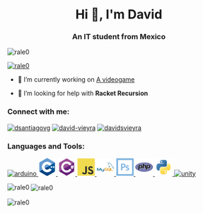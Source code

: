 <h1 align="center">Hi 👋, I'm David</h1>
<h3 align="center">An IT student from Mexico</h3>

<p align="left"> <img src="https://komarev.com/ghpvc/?username=rale0&label=Profile%20views&color=0e75b6&style=flat" alt="rale0" /> </p>

<p align="left"> <a href="https://github.com/ryo-ma/github-profile-trophy"><img src="https://github-profile-trophy.vercel.app/?username=rale0-ma&theme=darkhub" alt="rale0" /></a> </p>

- 🔭 I’m currently working on [A videogame](https://github.com/MiguelCabreraVictoria/DAMIJODA_GAME)

- 🤝 I’m looking for help with **Racket Recursion**

<h3 align="left">Connect with me:</h3>
<p align="left">
<a href="https://twitter.com/dsantiagovg" target="blank"><img align="center" src="https://raw.githubusercontent.com/rahuldkjain/github-profile-readme-generator/master/src/images/icons/Social/twitter.svg" alt="dsantiagovg" height="30" width="40" /></a>
<a href="https://linkedin.com/in/david-vieyra" target="blank"><img align="center" src="https://raw.githubusercontent.com/rahuldkjain/github-profile-readme-generator/master/src/images/icons/Social/linked-in-alt.svg" alt="david-vieyra" height="30" width="40" /></a>
<a href="https://instagram.com/davidsvieyra" target="blank"><img align="center" src="https://raw.githubusercontent.com/rahuldkjain/github-profile-readme-generator/master/src/images/icons/Social/instagram.svg" alt="davidsvieyra" height="30" width="40" /></a>
</p>

<h3 align="left">Languages and Tools:</h3>
<p align="left"> <a href="https://www.arduino.cc/" target="_blank" rel="noreferrer"> <img src="https://cdn.worldvectorlogo.com/logos/arduino-1.svg" alt="arduino" width="40" height="40"/> </a> <a href="https://www.w3schools.com/cpp/" target="_blank" rel="noreferrer"> <img src="https://raw.githubusercontent.com/devicons/devicon/master/icons/cplusplus/cplusplus-original.svg" alt="cplusplus" width="40" height="40"/> </a> <a href="https://www.w3schools.com/cs/" target="_blank" rel="noreferrer"> <img src="https://raw.githubusercontent.com/devicons/devicon/master/icons/csharp/csharp-original.svg" alt="csharp" width="40" height="40"/> </a> <a href="https://developer.mozilla.org/en-US/docs/Web/JavaScript" target="_blank" rel="noreferrer"> <img src="https://raw.githubusercontent.com/devicons/devicon/master/icons/javascript/javascript-original.svg" alt="javascript" width="40" height="40"/> </a> <a href="https://www.mysql.com/" target="_blank" rel="noreferrer"> <img src="https://raw.githubusercontent.com/devicons/devicon/master/icons/mysql/mysql-original-wordmark.svg" alt="mysql" width="40" height="40"/> </a> <a href="https://www.photoshop.com/en" target="_blank" rel="noreferrer"> <img src="https://raw.githubusercontent.com/devicons/devicon/master/icons/photoshop/photoshop-line.svg" alt="photoshop" width="40" height="40"/> </a> <a href="https://www.php.net" target="_blank" rel="noreferrer"> <img src="https://raw.githubusercontent.com/devicons/devicon/master/icons/php/php-original.svg" alt="php" width="40" height="40"/> </a> <a href="https://www.python.org" target="_blank" rel="noreferrer"> <img src="https://raw.githubusercontent.com/devicons/devicon/master/icons/python/python-original.svg" alt="python" width="40" height="40"/> </a> <a href="https://unity.com/" target="_blank" rel="noreferrer"> <img src="https://www.vectorlogo.zone/logos/unity3d/unity3d-icon.svg" alt="unity" width="40" height="40"/> </a> </p>

<p><img align="left" src="https://github-readme-stats.vercel.app/api/top-langs?username=rale0&show_icons=true&theme=transparent&layout=compact" alt="rale0" /></p>

<p>&nbsp;<img align="center" src="https://github-readme-stats.vercel.app/api?username=rale0&show_icons=true&theme=transparent" alt="rale0" /></p>

<p><img align="center" src="https://github-readme-streak-stats.herokuapp.com/?user=rale0&theme=transparent" alt="rale0" /></p>
